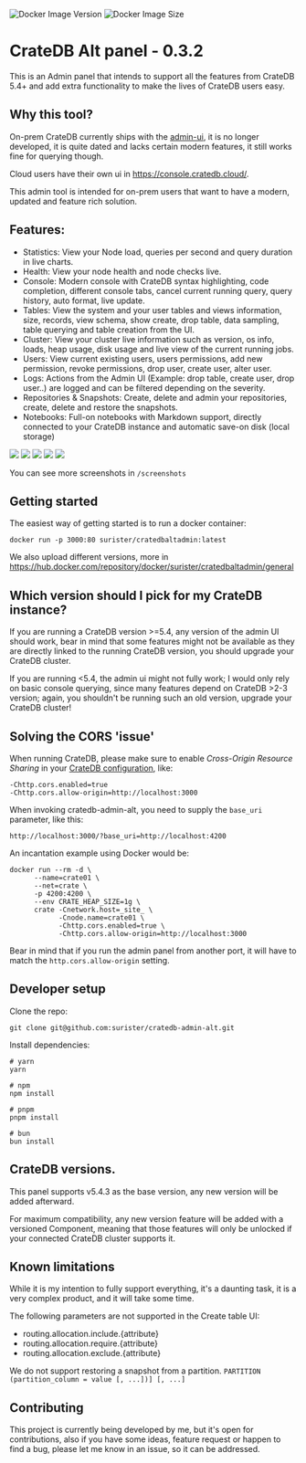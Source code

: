 ![Docker Image Version](https://img.shields.io/docker/v/surister/cratedbaltadmin)
![Docker Image Size](https://img.shields.io/docker/image-size/surister/cratedbaltadmin)

# CrateDB Alt panel - 0.3.2

This is an Admin panel that intends to support all the features from CrateDB 5.4+ and add extra
functionality to make the lives of CrateDB users easy.

## Why this tool?

On-prem CrateDB currently ships with the [admin-ui](https://github.com/crate/crate-admin), it is no
longer developed, it is quite dated and lacks certain modern features, it still works fine for
querying though.

Cloud users have their own ui in https://console.cratedb.cloud/.

This admin tool is intended for on-prem users that want to have a modern,
updated and feature rich solution.

## Features:

- Statistics: View your Node load, queries per second and query duration in live charts.
- Health: View your node health and node checks live.
- Console: Modern console with CrateDB syntax highlighting, code completion, different console tabs,
  cancel current running query, query history, auto format, live update.
- Tables: View the system and your user tables and views information, size, records, view schema,
  show create, drop table, data sampling, table querying and table creation from the UI.
- Cluster: View your cluster live information such as version, os info, loads, heap usage, disk
  usage and live view of the current running jobs.
- Users: View current existing users, users permissions, add new permission, revoke permissions,
  drop user, create user, alter user.
- Logs: Actions from the Admin UI (Example: drop table, create user, drop user..) are logged and can
  be filtered depending on the severity.
- Repositories & Snapshots: Create, delete and admin your repositories, create, delete and restore
  the snapshots.
- Notebooks: Full-on notebooks with Markdown support, directly connected to your CrateDB instance
  and automatic save-on disk (local storage)

![](https://raw.githubusercontent.com/surister/crate-admin-alt/master/screenshots/overview.png)
![](https://raw.githubusercontent.com/surister/crate-admin-alt/master/screenshots/console.png)
![](https://raw.githubusercontent.com/surister/crate-admin-alt/master/screenshots/tables.png)
![](https://raw.githubusercontent.com/surister/crate-admin-alt/master/screenshots/cluster_jobs.png)
![](https://raw.githubusercontent.com/surister/crate-admin-alt/master/screenshots/notebooks.png)

You can see more screenshots in `/screenshots`

## Getting started

The easiest way of getting started is to run a docker container:

```shell
docker run -p 3000:80 surister/cratedbaltadmin:latest
```

We also upload different versions, more
in https://hub.docker.com/repository/docker/surister/cratedbaltadmin/general

## Which version should I pick for my CrateDB instance?

If you are running a CrateDB version >=5.4, any version of the admin UI should work, bear in mind
that some features might not be available as they are directly linked to the running CrateDB
version, you should upgrade your CrateDB cluster.

If you are running <5.4, the admin ui might not fully work;
I would only rely on basic console querying, since many features depend on CrateDB >2-3 version;
again, you shouldn't be running such an old version, upgrade your CrateDB cluster!

## Solving the CORS 'issue'

When running CrateDB, please make sure to enable *Cross-Origin
Resource Sharing* in your [CrateDB configuration], like:
```
-Chttp.cors.enabled=true
-Chttp.cors.allow-origin=http://localhost:3000
```

When invoking cratedb-admin-alt, you need to supply the `base_uri` parameter,
like this:
```
http://localhost:3000/?base_uri=http://localhost:4200
```

An incantation example using Docker would be:
```shell
docker run --rm -d \
      --name=crate01 \
      --net=crate \
      -p 4200:4200 \
      --env CRATE_HEAP_SIZE=1g \
      crate -Cnetwork.host=_site_ \
            -Cnode.name=crate01 \
            -Chttp.cors.enabled=true \
            -Chttp.cors.allow-origin=http://localhost:3000
```

Bear in mind that if you run the admin panel from another port, it will have to match
the `http.cors.allow-origin` setting.

## Developer setup

Clone the repo:

`git clone git@github.com:surister/cratedb-admin-alt.git`

Install dependencies:

```
# yarn
yarn

# npm
npm install

# pnpm
pnpm install

# bun
bun install
```

## CrateDB versions.

This panel supports v5.4.3 as the base version, any new version will be added afterward.

For maximum compatibility, any new version feature will be added with a versioned Component, meaning
that those features will only be unlocked if your connected CrateDB cluster supports it.

## Known limitations

While it is my intention to fully support everything, it's a daunting task, it is a very complex
product, and it will take some time.

The following parameters are not supported in the Create table UI:

- routing.allocation.include.{attribute}
- routing.allocation.require.{attribute}
- routing.allocation.exclude.{attribute}

We do not support restoring a snapshot from a partition.
`PARTITION (partition_column = value [, ...])] [, ...]`

## Contributing

This project is currently being developed by me, but it's open for contributions, also if you
have some ideas, feature request or happen to find a bug, please let me know in an issue, so it can
be addressed.


[CrateDB configuration]: https://cratedb.com/docs/crate/reference/en/latest/config/node.html#cross-origin-resource-sharing-cors

